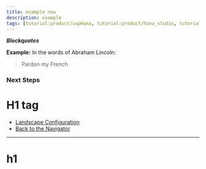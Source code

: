 ```yaml
---
title: example new
description: example
tags: [tutorial:product/sapHana, tutorial:product/hana_studio, tutorial>beginner, 123, products:analytics/73554900100700000651/01200314690800000638/01200314690900001216 ]
---
```


***Blockquotes***

  **Example:** 
In the words of Abraham Lincoln:
> Pardon my French


### Next Steps

# H1 tag
 
  - [Landscape Configuration](http://go.sap.com/developer/tutorials/ci-best-practices-landscape.html)
  - [Back   to the Navigator](http://go.sap.com/developer/tutorials/ci-best-practices-intro.html)
 

---

# h1

